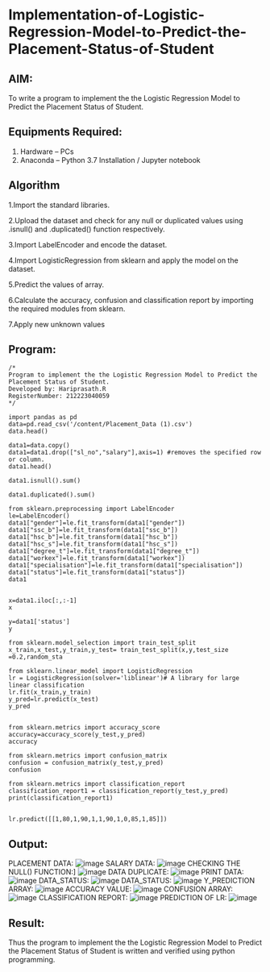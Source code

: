 # Implementation-of-Logistic-Regression-Model-to-Predict-the-Placement-Status-of-Student

## AIM:
To write a program to implement the the Logistic Regression Model to Predict the Placement Status of Student.

## Equipments Required:
1. Hardware – PCs
2. Anaconda – Python 3.7 Installation / Jupyter notebook

## Algorithm
1.Import the standard libraries.

2.Upload the dataset and check for any null or duplicated values using .isnull() and .duplicated() function respectively.

3.Import LabelEncoder and encode the dataset.

4.Import LogisticRegression from sklearn and apply the model on the dataset.

5.Predict the values of array.

6.Calculate the accuracy, confusion and classification report by importing the required modules from sklearn.

7.Apply new unknown values
## Program:
```
/*
Program to implement the the Logistic Regression Model to Predict the Placement Status of Student.
Developed by: Hariprasath.R
RegisterNumber: 212223040059
*/
```
```
import pandas as pd
data=pd.read_csv('/content/Placement_Data (1).csv')
data.head()

data1=data.copy()
data1=data1.drop(["sl_no","salary"],axis=1) #removes the specified row or column.
data1.head()

data1.isnull().sum()

data1.duplicated().sum()

from sklearn.preprocessing import LabelEncoder
le=LabelEncoder()
data1["gender"]=le.fit_transform(data1["gender"])
data1["ssc_b"]=le.fit_transform(data1["ssc_b"])
data1["hsc_b"]=le.fit_transform(data1["hsc_b"])
data1["hsc_s"]=le.fit_transform(data1["hsc_s"])
data1["degree_t"]=le.fit_transform(data1["degree_t"])
data1["workex"]=le.fit_transform(data1["workex"])
data1["specialisation"]=le.fit_transform(data1["specialisation"])
data1["status"]=le.fit_transform(data1["status"])
data1


x=data1.iloc[:,:-1]
x

y=data1['status']
y

from sklearn.model_selection import train_test_split
x_train,x_test,y_train,y_test= train_test_split(x,y,test_size =0.2,random_sta

from sklearn.linear_model import LogisticRegression
lr = LogisticRegression(solver='liblinear')# A library for large linear classification
lr.fit(x_train,y_train)
y_pred=lr.predict(x_test)
y_pred


from sklearn.metrics import accuracy_score
accuracy=accuracy_score(y_test,y_pred)
accuracy

from sklearn.metrics import confusion_matrix
confusion = confusion_matrix(y_test,y_pred)
confusion

from sklearn.metrics import classification_report
classification_report1 = classification_report(y_test,y_pred)
print(classification_report1)


lr.predict([[1,80,1,90,1,1,90,1,0,85,1,85]])
```

## Output:
PLACEMENT DATA:
![image](https://github.com/user-attachments/assets/652621df-9e68-4282-8905-f7569f535cba)
SALARY DATA:
![image](https://github.com/user-attachments/assets/0d171efa-4cb8-453d-aa00-38469f04b765)
CHECKING THE NULL() FUNCTION:]
![image](https://github.com/user-attachments/assets/5a5f17a9-65ee-4af2-93ea-77c6c26e6db5)
DATA DUPLICATE:
![image](https://github.com/user-attachments/assets/a7e9885c-a20a-4c5b-9011-a6399c018c72)
PRINT DATA:
![image](https://github.com/user-attachments/assets/928e236a-c490-4389-ad75-36b9c1d3f42b)
DATA_STATUS:
![image](https://github.com/user-attachments/assets/4479af32-98f8-48e1-b423-5565c11a2423)
DATA_STATUS:
![image](https://github.com/user-attachments/assets/f68c871e-daa9-420a-a81e-3026b4a517e5)
Y_PREDICTION ARRAY:
![image](https://github.com/user-attachments/assets/f8950889-f6e6-440c-aa15-75bd56f34ba2)
ACCURACY VALUE:
![image](https://github.com/user-attachments/assets/071c639a-c319-43b7-8f5a-225c36f32919)
CONFUSION ARRAY:
![image](https://github.com/user-attachments/assets/82ae29d8-db98-4615-aec6-d8fd57172228)
CLASSIFICATION REPORT:
![image](https://github.com/user-attachments/assets/9e1f44e9-eb1c-4821-905e-8aaf611b284b)
PREDICTION OF LR:
![image](https://github.com/user-attachments/assets/b4ffa7ab-409c-4244-bcad-791d554e9d6c)



## Result:
Thus the program to implement the the Logistic Regression Model to Predict the Placement Status of Student is written and verified using python programming.
